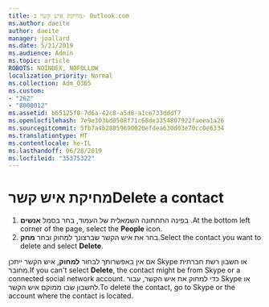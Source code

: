 ```yaml
---
title: מחיקת איש קשר ב- Outlook.com
ms.author: daeite
author: daeite
manager: joallard
ms.date: 5/21/2019
ms.audience: Admin
ms.topic: article
ROBOTS: NOINDEX, NOFOLLOW
localization_priority: Normal
ms.collection: Adm_O365
ms.custom:
- "262"
- "8000012"
ms.assetid: b65125f0-7d6a-42c8-a5d8-a1ce733dddf7
ms.openlocfilehash: 7e9e303bd0508f71c68de3354807922faeea1a26
ms.sourcegitcommit: 5fb7a4b28859690020efdea630d03e70cc0e6334
ms.translationtype: MT
ms.contentlocale: he-IL
ms.lasthandoff: 06/28/2019
ms.locfileid: "35375322"
---
```

# <a name="delete-a-contact"></a><span data-ttu-id="04f70-102">מחיקת איש קשר</span><span class="sxs-lookup"><span data-stu-id="04f70-102">Delete a contact</span></span>

1. <span data-ttu-id="04f70-103">בפינה התחתונה השמאלית של העמוד, בחר בסמל **אנשים** .</span><span class="sxs-lookup"><span data-stu-id="04f70-103">At the bottom left corner of the page, select the **People** icon.</span></span>
2. <span data-ttu-id="04f70-104">בחר את איש הקשר שברצונך למחוק ובחר **מחק**.</span><span class="sxs-lookup"><span data-stu-id="04f70-104">Select the contact you want to delete and select **Delete**.</span></span>

<span data-ttu-id="04f70-105">אם אין באפשרותך לבחור **למחוק**, איש הקשר ייתכן Skype או חשבון רשת חברתית מחובר.</span><span class="sxs-lookup"><span data-stu-id="04f70-105">If you can't select **Delete**, the contact might be from Skype or a connected social network account.</span></span> <span data-ttu-id="04f70-106">כדי למחוק את איש הקשר, עבור Skype או לחשבון שבו ממוקם איש הקשר.</span><span class="sxs-lookup"><span data-stu-id="04f70-106">To delete the contact, go to Skype or the account where the contact is located.</span></span>